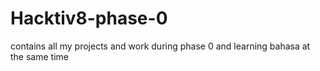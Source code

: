 # Hacktiv8-phase-0
contains all my projects and work during phase 0 and learning bahasa at the same time

